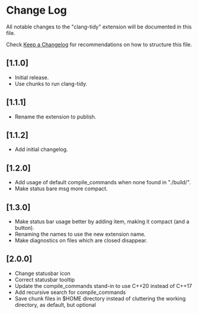 # Change Log

All notable changes to the "clang-tidy" extension will be documented in this file.

Check [Keep a Changelog](http://keepachangelog.com/) for recommendations on how to structure this file.

## [1.1.0]

- Initial release.
- Use chunks to run clang-tidy.

## [1.1.1]

- Rename the extension to publish.

## [1.1.2]

- Add initial changelog.

## [1.2.0]

- Add usage of default compile_commands when none found in "./build/".
- Make status bare msg more compact.

## [1.3.0]

- Make status bar usage better by adding item, making it compact (and a button).
- Renaming the names to use the new extension name.
- Make diagnostics on files which are closed disappear.

## [2.0.0]

- Change statusbar icon
- Correct statusbar tooltip
- Update the compile_commands stand-in to use C++20 instead of C++17
- Add recursive search for compile_commands
- Save chunk files in $HOME directory instead of cluttering the working directory, as default, but optional
